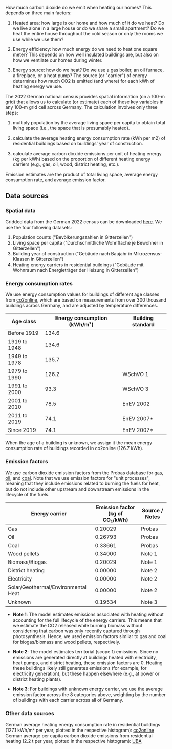 How much carbon dioxide do we emit when heating our homes? This depends on three main factors:

1. Heated area: how large is our home and how much of it do we heat? Do we live alone in a large house or do we share a small apartment? Do we heat the entire house throughout the cold season or only the rooms we use while we use them?

2. Energy efficiency: how much energy do we need to heat one square meter? This depends on how well insulated buildings are, but also on how we ventilate our homes during winter.

3. Energy source: how do we heat? Do we use a gas boiler, an oil furnace, a fireplace, or a heat pump? The source (or "carrier") of energy determines how much CO2 is emitted (and where) for each kWh of heating energy we use.

The 2022 German national census provides spatial information (on a 100-m grid) that allows us to calculate (or estimate) each of these key variables in any 100-m grid cell across Germany. The calculation involves only three steps:

1. multiply population by the average living space per capita to obtain total living space (i.e., the space that is presumably heated).

2. calculate the average heating energy consumption rate (kWh per m2) of residential buildings based on buildings' year of construction.

3. calculate average carbon dioxide emissions per unit of heating energy (kg per kWh) based on the proportion of different heating energy carriers (e.g., gas, oil, wood, district heating, etc.).

Emission estimates are the product of total living space, average energy consumption rate, and average emission factor.

## Data sources

### Spatial data
Gridded data from the German 2022 census can be downloaded [here](https://www.zensus2022.de/DE/Ergebnisse-des-Zensus/_inhalt.html#Gitterdaten2022). We use the four following datasets:

1. Population counts ("Bevölkerungszahlen in Gitterzellen")
2. Living space per capita ("Durchschnittliche Wohnfläche je Bewohner in Gitterzellen")
3. Building year of construction ("Gebäude nach Baujahr in Mikrozensus-Klassen in Gitterzellen")
4. Heating energy carriers in residential buildings ("Gebäude mit Wohnraum nach Energieträger der Heizung in Gitterzellen")

### Energy consumption rates
We use energy consumption values for buildings of different age classes from [co2online](https://www.wohngebaeude.info/daten/#/heizen/bundesweit), which are based on measurements from over 300 thousand buildings across Germany, and are adjusted by temperature differences.

| Age class    | Energy consumption (kWh/m²) | Building standard |
|--------------|-----------------------------|-------------------|
| Before 1919  | 134.6                       |                   |
| 1919 to 1948 | 134.6                       |                   |
| 1949 to 1978 | 135.7                       |                   |
| 1979 to 1990 | 126.2                       | WSchVO 1          |
| 1991 to 2000 | 93.3                        | WSchVO 3          |
| 2001 to 2010 | 78.5                        | EnEV 2002         |
| 2011 to 2019 | 74.1                        | EnEV 2007*        |
| Since 2019   | 74.1                        | EnEV 2007*        |

When the age of a building is unknown, we assign it the mean energy consumption rate of buildings recorded in co2online (126.7 kWh).

### Emission factors
We use carbon dioxide emission factors from the Probas database for [gas](https://data.probas.umweltbundesamt.de/datasetdetail/process.xhtml?uuid=4c06c7a1-cdec-46cd-9929-0df2a70b8897&version=02.44.152&stock=PUBLIC&lang=de), [oil](https://data.probas.umweltbundesamt.de/datasetdetail/process.xhtml?uuid=26f4942c-889a-4b07-a2e7-3c6d8e74227e&version=02.44.152&stock=PUBLIC&lang=de), and [coal](https://data.probas.umweltbundesamt.de/datasetdetail/process.xhtml?uuid=cb66d367-05d9-485e-b301-24f7b88b4320&version=02.44.152&stock=PUBLIC&lang=de). Note that we use emission factors for "unit processes", meaning that they include emissions related to burning the fuels for heat, but do not include other upstream and downstream emissions in the lifecycle of the fuels.

| Energy carrier                      | Emission factor (kg of CO₂/kWh) | Source / Notes |
|-------------------------------------|---------------------------------|----------------|
| Gas                                 | 0.20029                         | Probas         |
| Oil                                 | 0.26793                         | Probas         |
| Coal                                | 0.33661                         | Probas         |
| Wood pellets                        | 0.34000                         | Note 1         |
| Biomass/Biogas                      | 0.20029                         | Note 1         |
| District heating                    | 0.00000                         | Note 2         |
| Electricity                         | 0.00000                         | Note 2         |
| Solar/Geothermal/Environmental Heat | 0.00000                         | Note 2         |
| Unknown                             | 0.19534                         | Note 3         |

- **Note 1**: The model estimates emissions associated with heating without accounting for the full lifecycle of the energy carriers. This means that we estimate the CO2 released while burning biomass without considering that carbon was only recently captured through photosynthesis. Hence, we used emission factors similar to gas and coal for biogas/biomass and wood pellets, respectively.

- **Note 2**: The model estimates territorial (scope 1) emissions. Since no emissions are generated directly at buildings heated with electricity, heat pumps, and district heating, these emission factors are 0. Heating these buildings likely still generates emissions (for example, for electricity generation), but these happen elsewhere (e.g., at power or district heating plants).

- **Note 3**: For buildings with unknown energy carrier, we use the average emission factor across the 8 categories above, weighting by the number of buildings with each carrier across all of Germany.

### Other data sources
German average heating energy consumption rate in residential buildings (127.1 kWh/m² per year, plotted in the respective histogram): [co2online](https://www.wohngebaeude.info/daten/#/heizen/bundesweit)
German average per capita carbon dioxide emissions from residential heating (2.2 t per year, plotted in the respective histogram): [UBA](https://www.umweltbundesamt.de/bild/durchschnittlicher-co2-fussabdruck-pro-kopf-in)